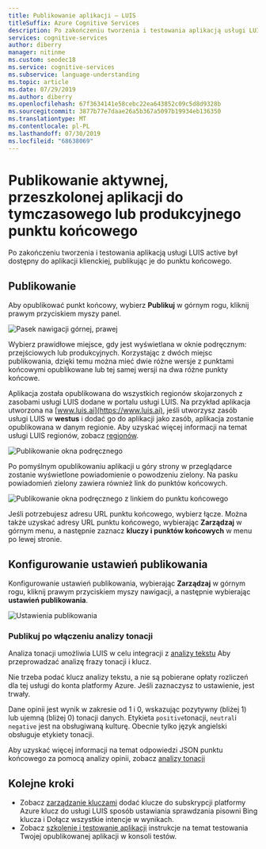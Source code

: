 ```yaml
---
title: Publikowanie aplikacji — LUIS
titleSuffix: Azure Cognitive Services
description: Po zakończeniu tworzenia i testowania aplikacją usługi LUIS active był dostępny do aplikacji klienckiej, publikując je do punktu końcowego.
services: cognitive-services
author: diberry
manager: nitinme
ms.custom: seodec18
ms.service: cognitive-services
ms.subservice: language-understanding
ms.topic: article
ms.date: 07/29/2019
ms.author: diberry
ms.openlocfilehash: 67f3634141e58cebc22ea643852c09c5d8d9328b
ms.sourcegitcommit: 3877b77e7daae26a5b367a5097b19934eb136350
ms.translationtype: MT
ms.contentlocale: pl-PL
ms.lasthandoff: 07/30/2019
ms.locfileid: "68638069"
---
```

# <a name="publish-your-active-trained-app-to-a-staging-or-production-endpoint"></a>Publikowanie aktywnej, przeszkolonej aplikacji do tymczasowego lub produkcyjnego punktu końcowego

Po zakończeniu tworzenia i testowania aplikacją usługi LUIS active był dostępny do aplikacji klienckiej, publikując je do punktu końcowego. 

<a name="publish-your-trained-app-to-an-http-endpoint"></a>

## <a name="publishing"></a>Publikowanie

Aby opublikować punkt końcowy, wybierz **Publikuj** w górnym rogu, kliknij prawym przyciskiem myszy panel. 

![Pasek nawigacji górnej, prawej](./media/luis-how-to-publish-app/publish-top-nav-bar.png)

Wybierz prawidłowe miejsce, gdy jest wyświetlana w oknie podręcznym: przejściowych lub produkcyjnych. Korzystając z dwóch miejsc publikowania, dzięki temu można mieć dwie różne wersje z punktami końcowymi opublikowane lub tej samej wersji na dwa różne punkty końcowe. 

Aplikacja została opublikowana do wszystkich regionów skojarzonych z zasobami usługi LUIS dodane w portalu usługi LUIS. Na przykład aplikacja utworzona na [www.luis.ai](https://www.luis.ai), jeśli utworzysz zasób usługi LUIS w **westus** i dodać go do aplikacji jako zasób, aplikacja zostanie opublikowana w danym regionie. Aby uzyskać więcej informacji na temat usługi LUIS regionów, zobacz [regionów](luis-reference-regions.md).
 
![Publikowanie okna podręcznego](./media/luis-how-to-publish-app/publish-pop-up.png)

Po pomyślnym opublikowaniu aplikacji u góry strony w przeglądarce zostanie wyświetlone powiadomienie o powodzeniu zielony. Na pasku powiadomień zielony zawiera również link do punktów końcowych. 

![Publikowanie okna podręcznego z linkiem do punktu końcowego](./media/luis-how-to-publish-app/publish-success.png)

Jeśli potrzebujesz adresu URL punktu końcowego, wybierz łącze. Można także uzyskać adresy URL punktu końcowego, wybierając **Zarządzaj** w górnym menu, a następnie zaznacz **kluczy i punktów końcowych** w menu po lewej stronie. 

## <a name="configuring-publish-settings"></a>Konfigurowanie ustawień publikowania

Konfigurowanie ustawień publikowania, wybierając **Zarządzaj** w górnym rogu, kliknij prawym przyciskiem myszy nawigacji, a następnie wybierając **ustawień publikowania**. 

![Ustawienia publikowania](./media/luis-how-to-publish-app/publish-settings.png)

### <a name="publish-after-enabling-sentiment-analysis"></a>Publikuj po włączeniu analizy tonacji

<a name="enable-sentiment-analysis"></a>

Analiza tonacji umożliwia LUIS w celu integracji z [analizy tekstu](https://azure.microsoft.com/services/cognitive-services/text-analytics/) Aby przeprowadzać analizę frazy tonacji i klucz. 

Nie trzeba podać klucz analizy tekstu, a nie są pobierane opłaty rozliczeń dla tej usługi do konta platformy Azure. Jeśli zaznaczysz to ustawienie, jest trwały. 

Dane opinii jest wynik w zakresie od 1 i 0, wskazując pozytywny (bliżej 1) lub ujemną (bliżej 0) tonacji danych. Etykieta `positive`tonacji, `neutral`i `negative` jest na obsługiwaną kulturę. Obecnie tylko język angielski obsługuje etykiety tonacji. 

Aby uzyskać więcej informacji na temat odpowiedzi JSON punktu końcowego za pomocą analizy opinii, zobacz [analizy tonacji](luis-concept-data-extraction.md#sentiment-analysis)

## <a name="next-steps"></a>Kolejne kroki

* Zobacz [zarządzanie kluczami](./luis-how-to-azure-subscription.md) dodać klucze do subskrypcji platformy Azure klucz do usługi LUIS sposób ustawiania sprawdzania pisowni Bing klucza i Dołącz wszystkie intencje w wynikach.
* Zobacz [szkolenie i testowanie aplikacji](luis-interactive-test.md) instrukcje na temat testowania Twojej opublikowanej aplikacji w konsoli testów.

